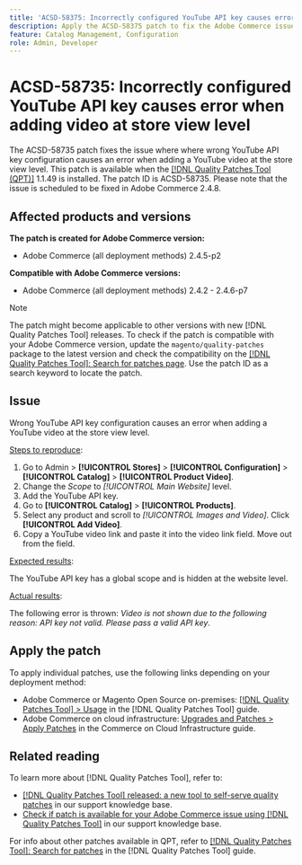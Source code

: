 ```yaml
---
title: 'ACSD-58375: Incorrectly configured YouTube API key causes error when adding video at store view level'
description: Apply the ACSD-58375 patch to fix the Adobe Commerce issue where wrong YouTube API key configuration causes an error when adding a YouTube video at the store view level.
feature: Catalog Management, Configuration
role: Admin, Developer
---
```

# ACSD-58735: Incorrectly configured YouTube API key causes error when adding video at store view level

The ACSD-58735 patch fixes the issue where where wrong YouTube API key configuration causes an error when adding a YouTube video at the store view level. This patch is available when the [[!DNL Quality Patches Tool (QPT)]](https://experienceleague.adobe.com/en/docs/commerce-knowledge-base/kb/announcements/commerce-announcements/magento-quality-patches-released-new-tool-to-self-serve-quality-patches) 1.1.49 is installed. The patch ID is ACSD-58735. Please note that the issue is scheduled to be fixed in Adobe Commerce 2.4.8.

## Affected products and versions

**The patch is created for Adobe Commerce version:**

* Adobe Commerce (all deployment methods) 2.4.5-p2

**Compatible with Adobe Commerce versions:**

* Adobe Commerce (all deployment methods) 2.4.2 - 2.4.6-p7

>[!NOTE]
>
>The patch might become applicable to other versions with new [!DNL Quality Patches Tool] releases. To check if the patch is compatible with your Adobe Commerce version, update the `magento/quality-patches` package to the latest version and check the compatibility on the [[!DNL Quality Patches Tool]: Search for patches page](https://experienceleague.adobe.com/tools/commerce-quality-patches/index.html). Use the patch ID as a search keyword to locate the patch.

## Issue

Wrong YouTube API key configuration causes an error when adding a YouTube video at the store view level.

<u>Steps to reproduce</u>:

1. Go to Admin > **[!UICONTROL Stores]** > **[!UICONTROL Configuration]** > **[!UICONTROL Catalog]** > **[!UICONTROL Product Video]**.
1. Change the *Scope* to *[!UICONTROL Main Website]* level.
1. Add the YouTube API key.
1. Go to **[!UICONTROL Catalog]** > **[!UICONTROL Products]**.
1. Select any product and scroll to *[!UICONTROL Images and Video]*. Click **[!UICONTROL Add Video]**.
1. Copy a YouTube video link and paste it into the video link field. Move out from the field.

<u>Expected results</u>:

The YouTube API key has a global scope and is hidden at the website level.

<u>Actual results</u>:

The following error is thrown: *Video is not  shown due to the following reason: API key not valid. Please pass a valid API key*.

## Apply the patch

To apply individual patches, use the following links depending on your deployment method:

* Adobe Commerce or Magento Open Source on-premises: [[!DNL Quality Patches Tool] > Usage](https://experienceleague.adobe.com/docs/commerce-operations/tools/quality-patches-tool/usage.html) in the [!DNL Quality Patches Tool] guide.
* Adobe Commerce on cloud infrastructure: [Upgrades and Patches > Apply Patches](https://experienceleague.adobe.com/docs/commerce-cloud-service/user-guide/develop/upgrade/apply-patches.html) in the Commerce on Cloud Infrastructure guide.

## Related reading

To learn more about [!DNL Quality Patches Tool], refer to:

* [[!DNL Quality Patches Tool] released: a new tool to self-serve quality patches](https://experienceleague.adobe.com/en/docs/commerce-knowledge-base/kb/announcements/commerce-announcements/magento-quality-patches-released-new-tool-to-self-serve-quality-patches) in our support knowledge base.
* [Check if patch is available for your Adobe Commerce issue using [!DNL Quality Patches Tool]](/help/tools/quality-patches-tool/patches-available-in-qpt/check-patch-for-magento-issue-with-magento-quality-patches.md) in our support knowledge base.

For info about other patches available in QPT, refer to [[!DNL Quality Patches Tool]: Search for patches](https://experienceleague.adobe.com/tools/commerce-quality-patches/index.html) in the [!DNL Quality Patches Tool] guide.
